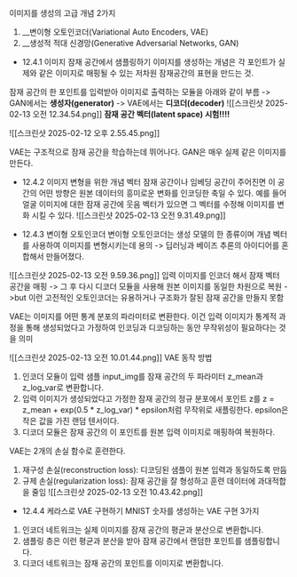 이미지를 생성의 고급 개념 2가지
1. __변이형 오토인코더(Variational Auto Encoders, VAE)
2. __생성적 적대 신경망(Generative Adversarial Networks, GAN)

- 12.4.1 이미지 잠재 공간에서 샘플링하기
이미지를 생성하는 개념은 각 포인트가 실제와 같은 이미지로 매핑될 수 있는 저차원 잠재공간의 표현을 만드는 것.

잠재 공간의 한 포인트를 입력받아 이미지로 출력하는 모듈을 아래와 같이 부름
-> GAN에서는 __생성자(generator)__
-> VAE에서는 __디코더(decoder)__
![[스크린샷 2025-02-13 오전 12.34.54.png]]
					__잠재 공간 벡터(latent space) 시험!!!!__


![[스크린샷 2025-02-12 오후 2.55.45.png]]

VAE는 구조적으로 잠재 공간을 학습하는데 뛰어나다.
GAN은 매우 실제 같은 이미지를 만든다.

- 12.4.2 이미지 변형을 위한 개념 벡터
잠재 공간이나 임베딩 공간이 주어진면 이 공간의 어떤 방향은 원본 데이터의 흥미로운 변화를 인코딩한 축일 수 있다. 예를 들어 얼굴 이미지에 대한 잠재 공간에 웃음 벡터가 있으면 그 벡터를 수정해 이미지를 변화 시킬 수 있다.
![[스크린샷 2025-02-13 오전 9.31.49.png]]

- 12.4.3 변이형 오토인코더
변이형 오토인코더는 생성 모델의 한 종류이며 개념 벡터를 사용하여 이미지를 변형시키는데 용의
-> 딥러닝과 베이즈 추론의 아이디어를 혼합해서 만들어졌다.

![[스크린샷 2025-02-13 오전 9.59.36.png]]
입력 이미지를 인코더 해서 잠재 벡터 공간을 매핑 -> 그 후 다시 디코더 모듈을 사용해 원본 이미지를 동일한 차원으로 복원
->but 이런 고전적인 오토인코더는 유용하거나 구조화가 잘된 잠재 공간을 만들지 못함

VAE는 이미지를 어떤 통계 분포의 파라미터로 변환한다. 이건 입력 이미지가 통계적 과정을 통해 생성되었다고 가정하여 인코딩과 디코딩하는 동안 무작위성이 필요하다는 것을 의미

![[스크린샷 2025-02-13 오전 10.01.44.png]]
VAE 동작 방법
1. 인코더 모듈이 입력 샘플 input_img를 잠재 공간의 두 파라미터 z_mean과 z_log_var로 변환합니다.
2. 입력 이미지가 생성되었다고 가정한 잠재 공간의 정규 분포에서 포인트 z를 z = z_mean + exp(0.5 * z_log_var) * epsilon처럼 무작위로 새플링한다. epsilon은 작은 값을 가진 랜덤 텐서이다.
3. 디코더 모듈은 잠재 공간의 이 포인트를 원본 입력 이미지로 매핑하여 복원하다.

VAE는 2개의 손실 함수로 훈련한다.
1. 재구성 손실(reconstruction loss): 디코딩된 샘플이 원본 입력과 동일하도록 만듬
2. 규제 손실(regularization loss): 잠재 공간을 잘 형성하고 훈련 데이터에 과대적합을 줄임
![[스크린샷 2025-02-13 오전 10.43.42.png]]

- 12.4.4 케라스로 VAE 구현하기
MNIST 숫자를 생성하는 VAE 구현 3가지
1. 인코더 네트워크는 실제 이미지를 잠재 공간의 평균과 분산으로 변환합니다.
2. 샘플링 층은 이런 평균과 분산을 받아 잠재 공간에서 랜덤한 포인트를 샘플링합니다.
3. 디코더 네트워크는 잠재 공간의 포인트를 이미지로 변환합니다.

